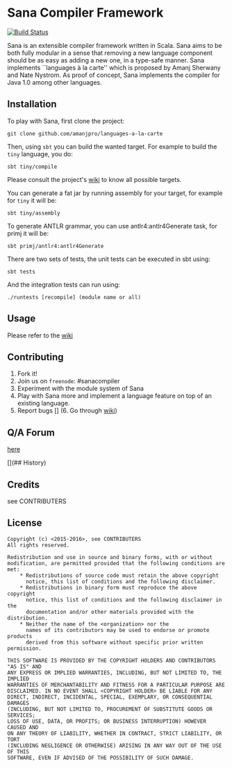 # Sana Compiler Framework

[![Build Status](https://travis-ci.org/amanjpro/languages-a-la-carte.svg?token=xagHpp4qXzfWp5WxM1j3)](https://travis-ci.org/amanjpro/languages-a-la-carte)

Sana is an extensible compiler framework written in Scala. Sana aims to be both
fully modular in a sense that removing a new language component should be as
easy as adding a new one, in a type-safe manner. Sana implements ``languages à
la carte'' which is proposed by Amanj Sherwany and Nate Nystrom. As proof of
concept, Sana implements the compiler for Java 1.0 among other languages.

## Installation

To play with Sana, first clone the project:
```
git clone github.com/amanjpro/languages-a-la-carte
```

Then, using `sbt` you can build the wanted target. For example to build the
`tiny` language, you do:

```
sbt tiny/compile
```

Please consult the project's [wiki](https://github.com/amanjpro/languages-a-la-carte/wiki)
to know all possible targets.

You can generate a fat jar by running assembly for your target, for example for
`tiny` it will be:

```
sbt tiny/assembly
```

To generate ANTLR grammar, you can use antlr4:antlr4Generate task, for primj it will be:

```
sbt primj/antlr4:antlr4Generate
```

There are two sets of tests, the unit tests can be executed in sbt using:
```
sbt tests
```

And the integration tests can run using:
```
./runtests [recompile] (module name or all)
```


## Usage

Please refer to the [wiki](https://github.com/amanjpro/languages-a-la-carte/wiki)

## Contributing

1. Fork it!
2. Join us on `freenode`: #sanacompiler
3. Experiment with the module system of Sana
4. Play with Sana more and implement a language feature on top of an
   existing language.
5. Report bugs
[] (6. Go through [wiki](https://github.com/amanjpro/sana/wiki/Contributing))

## Q/A Forum
[here](https://groups.google.com/d/forum/sana-compiler-framework)


[](## History)


## Credits
see CONTRIBUTERS


## License

```
Copyright (c) <2015-2016>, see CONTRIBUTERS
All rights reserved.

Redistribution and use in source and binary forms, with or without
modification, are permitted provided that the following conditions are met:
    * Redistributions of source code must retain the above copyright
      notice, this list of conditions and the following disclaimer.
    * Redistributions in binary form must reproduce the above copyright
      notice, this list of conditions and the following disclaimer in the
      documentation and/or other materials provided with the distribution.
    * Neither the name of the <organization> nor the
      names of its contributors may be used to endorse or promote products
      derived from this software without specific prior written permission.

THIS SOFTWARE IS PROVIDED BY THE COPYRIGHT HOLDERS AND CONTRIBUTORS "AS IS" AND
ANY EXPRESS OR IMPLIED WARRANTIES, INCLUDING, BUT NOT LIMITED TO, THE IMPLIED
WARRANTIES OF MERCHANTABILITY AND FITNESS FOR A PARTICULAR PURPOSE ARE
DISCLAIMED. IN NO EVENT SHALL <COPYRIGHT HOLDER> BE LIABLE FOR ANY
DIRECT, INDIRECT, INCIDENTAL, SPECIAL, EXEMPLARY, OR CONSEQUENTIAL DAMAGES
(INCLUDING, BUT NOT LIMITED TO, PROCUREMENT OF SUBSTITUTE GOODS OR SERVICES;
LOSS OF USE, DATA, OR PROFITS; OR BUSINESS INTERRUPTION) HOWEVER CAUSED AND
ON ANY THEORY OF LIABILITY, WHETHER IN CONTRACT, STRICT LIABILITY, OR TORT
(INCLUDING NEGLIGENCE OR OTHERWISE) ARISING IN ANY WAY OUT OF THE USE OF THIS
SOFTWARE, EVEN IF ADVISED OF THE POSSIBILITY OF SUCH DAMAGE.
```
